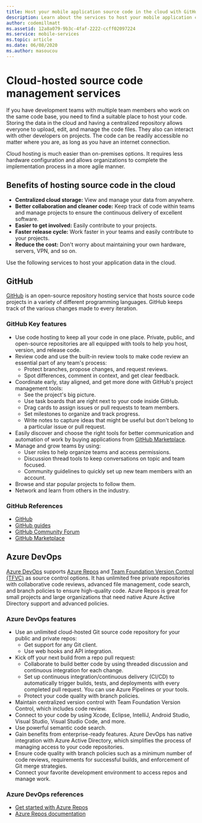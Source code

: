 ```yaml
---
title: Host your mobile application source code in the cloud with GitHub and Azure DevOps
description: Learn about the services to host your mobile application code in the cloud with Microsoft services.
author: codemillmatt
ms.assetid: 12a8a079-9b3c-4faf-2222-ccff02097224
ms.service: mobile-services
ms.topic: article
ms.date: 06/08/2020
ms.author: masoucou
---
```


# Cloud-hosted source code management services

If you have development teams with multiple team members who work on the same code base, you need to find a suitable place to host your code. Storing the data in the cloud and having a centralized repository allows everyone to upload, edit, and manage the code files. They also can interact with other developers on projects. The code can be readily accessible no matter where you are, as long as you have an internet connection.

Cloud hosting is much easier than on-premises options. It requires less hardware configuration and allows organizations to complete the implementation process in a more agile manner.

## Benefits of hosting source code in the cloud

- **Centralized cloud storage:** View and manage your data from anywhere.
- **Better collaboration and cleaner code:** Keep track of code within teams and manage projects to ensure the continuous delivery of excellent software.
- **Easier to get involved:** Easily contribute to your projects.
- **Faster release cycle:** Work faster in your teams and easily contribute to your projects.
- **Reduce the cost:** Don't worry about maintaining your own hardware, servers, VPN, and so on.

Use the following services to host your application data in the cloud.

## GitHub

[GitHub](https://github.com/) is an open-source repository hosting service that hosts source code projects in a variety of different programming languages. GitHub keeps track of the various changes made to every iteration.

### GitHub Key features

- Use code hosting to keep all your code in one place. Private, public, and open-source repositories are all equipped with tools to help you host, version, and release code.
- Review code and use the built-in review tools to make code review an essential part of any team's process:
  - Protect branches, propose changes, and request reviews.
  - Spot differences, comment in context, and get clear feedback.
- Coordinate early, stay aligned, and get more done with GitHub's project management tools:
  - See the project's big picture.
  - Use task boards that are right next to your code inside GitHub.
  - Drag cards to assign issues or pull requests to team members.
  - Set milestones to organize and track progress.
  - Write notes to capture ideas that might be useful but don't belong to a particular issue or pull request.
- Easily discover and choose the right tools for better communication and automation of work by buying applications from [GitHub Marketplace](https://github.com/marketplace).
- Manage and grow teams by using: 
  - User roles to help organize teams and access permissions.
  - Discussion thread tools to keep conversations on topic and team focused.
  - Community guidelines to quickly set up new team members with an account.
- Browse and star popular projects to follow them.
- Network and learn from others in the industry.

### GitHub References

- [GitHub](https://github.com/)
- [GitHub guides](https://guides.github.com/)
- [GitHub Community Forum](https://github.community/)
- [GitHub Marketplace](https://github.com/marketplace)

## Azure DevOps

[Azure DevOps](https://azure.microsoft.com/services/devops/) supports [Azure Repos](https://azure.microsoft.com/services/devops/repos/) and [Team Foundation Version Control (TFVC)](/azure/devops/repos/tfvc/index) as source control options. It has unlimited free private repositories with collaborative code reviews, advanced file management, code search, and branch policies to ensure high-quality code. Azure Repos is great for small projects and large organizations that need native Azure Active Directory support and advanced policies.

### Azure DevOps features

- Use an unlimited cloud-hosted Git source code repository for your public and private repos:
  - Get support for any Git client.
  - Use web hooks and API integration.
- Kick off your next build from a repo pull request:
  - Collaborate to build better code by using threaded discussion and continuous integration for each change.
  - Set up continuous integration/continuous delivery (CI/CD) to automatically trigger builds, tests, and deployments with every completed pull request. You can use Azure Pipelines or your tools.
  - Protect your code quality with branch policies.
- Maintain centralized version control with Team Foundation Version Control, which includes code review.
- Connect to your code by using Xcode, Eclipse, IntelliJ, Android Studio, Visual Studio, Visual Studio Code, and more.
- Use powerful semantic code search.
- Gain benefits from enterprise-ready features. Azure DevOps has native integration with Azure Active Directory, which simplifies the process of managing access to your code repositories.
- Ensure code quality with branch policies such as a minimum number of code reviews, requirements for successful builds, and enforcement of Git merge strategies.
- Connect your favorite development environment to access repos and manage work.

### Azure DevOps references

- [Get started with Azure Repos](https://azure.microsoft.com/services/devops/repos/) 
- [Azure Repos documentation](/azure/devops/repos)
